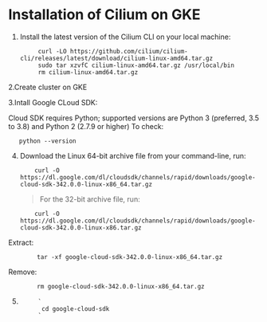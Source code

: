 # Installation of Cilium on GKE
1. Install the latest version of the Cilium CLI on your local machine:
      
            curl -LO https://github.com/cilium/cilium-cli/releases/latest/download/cilium-linux-amd64.tar.gz
            sudo tar xzvfC cilium-linux-amd64.tar.gz /usr/local/bin
            rm cilium-linux-amd64.tar.gz
      
2.Create cluster on GKE

3.Intall Google CLoud SDK:

  Cloud SDK requires Python; supported versions are Python 3 (preferred, 3.5 to 3.8) and Python 2 (2.7.9 or higher)
  To check:
      
       python --version
      
4.  Download the Linux 64-bit archive file from your command-line, run:

       
            curl -O https://dl.google.com/dl/cloudsdk/channels/rapid/downloads/google-cloud-sdk-342.0.0-linux-x86_64.tar.gz
      
    >For the 32-bit archive file, run:

            curl -O https://dl.google.com/dl/cloudsdk/channels/rapid/downloads/google-cloud-sdk-342.0.0-linux-x86.tar.gz

 Extract:
      
            tar -xf google-cloud-sdk-342.0.0-linux-x86_64.tar.gz
 
 Remove: 
         
            rm google-cloud-sdk-342.0.0-linux-x86_64.tar.gz
 
5.          `
             cd google-cloud-sdk
            `
